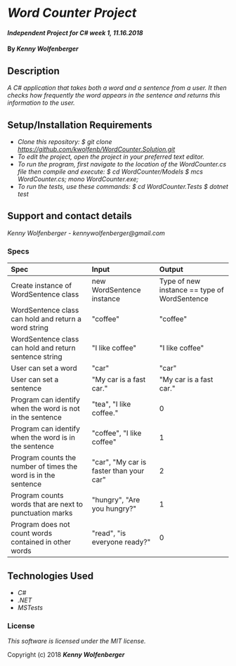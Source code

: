# _Word Counter Project_

#### _Independent Project for C# week 1, 11.16.2018_

#### By _**Kenny Wolfenberger**_

## Description

_A C# application that takes both a word and a sentence from a user. It then checks how frequently the word appears in the sentence and returns this information to the user._

## Setup/Installation Requirements

* _Clone this repository: $ git clone https://github.com/kwolfenb/WordCounter.Solution.git_
* _To edit the project, open the project in your preferred text editor._
* _To run the program, first navigate to the location of the WordCounter.cs file then compile and execute: $ cd WordCounter/Models $ mcs WordCounter.cs; mono WordCounter.exe;_
* _To run the tests, use these commands: $ cd WordCounter.Tests $ dotnet test_

## Support and contact details

_Kenny Wolfenberger - kennywolfenberger@gmail.com_

### Specs
| Spec | Input | Output |
| :-------------     | :------------- | :------------- |
| Create instance of WordSentence class |new WordSentence instance | Type of new instance == type of WordSentence  |
| WordSentence class can hold and return a word string | "coffee" |  "coffee" |
| WordSentence class can hold and return sentence string | "I like coffee" |  "I like coffee" |
| User can set a word | "car" | "car" |
| User can set a sentence | "My car is a fast car." | "My car is a fast car." |
| Program can identify when the word is not in the sentence | "tea", "I like coffee." | 0  |
| Program can identify when the word is in the sentence | "coffee", "I like coffee" | 1  |
| Program counts the number of times the word is in the sentence | "car", "My car is faster than your car" | 2  | 
| Program counts words that are next to punctuation marks | "hungry", "Are you hungry?" | 1  |
| Program does not count words contained in other words | "read", "is everyone ready?" | 0  |

## Technologies Used

* _C#_
* _.NET_
* _MSTests_

### License

*This software is licensed under the MIT license.*

Copyright (c) 2018 **_Kenny Wolfenberger_**



